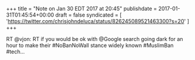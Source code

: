+++
title = "Note on Jan 30 EDT 2017 at 20:45"
publishdate = 2017-01-31T01:45:54+00:00
draft = false
syndicated = [ 'https://twitter.com/chrisjohndeluca/status/826245089521463300?s=20' ]
+++

RT @vjon: RT if you would be ok with @Google search going dark for an hour to make their #NoBanNoWall stance widely known 
#MuslimBan #tech…
